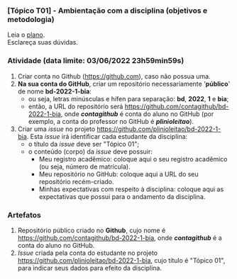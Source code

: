 ### [Tópico T01] - Ambientação com a disciplina (objetivos e metodologia)

Leia o [plano](../media/bd-2022-1-bia-plano.pdf).<br>
Esclareça suas dúvidas.<br>

### Atividade (data limite: **03/06/2022 23h59min59s**)

1. Criar conta no Github (https://github.com), caso não possua uma. 
1. **Na sua conta do GitHub**, criar um repositório necessariamente '**público**' de nome **bd-2022-1-bia**:
   - ou seja, letras minúsculas e hífen para separação: **bd**, **2022**, **1** e **bia**;
   - então, a URL do repositório será https://github.com/contagithub/bd-2022-1-bia, onde _**contagithub**_ é conta do aluno no GitHub (por exemplo, a conta do professor no GitHub é _**plinioleitao**_).
1. Criar uma _issue_ no projeto https://github.com/plinioleitao/bd-2022-1-bia. Esta _issue_ irá identificar cada estudante da disciplina:
   - o título da _issue_ deve ser "Tópico 01";
   - o conteúdo (corpo) da _issue_ deve possuir:
     - Meu registro acadêmico: coloque aqui o seu registro acadêmico (ou seja, número de matrícula).
     - Meu repositório no GitHub: coloque aqui a URL do seu repositório recém-criado.
     - Minhas expectativas com respeito à disciplina: coloque aqui as expectativas que possui para o andamento da disciplina.
   
### Artefatos

1. Repositório público criado no **Github**, cujo nome é https://github.com/contagithub/bd-2022-1-bia, onde _**contagithub**_ é a conta do aluno no GitHub.
1. _Issue_ criada pela conta do estudante no projeto https://github.com/plinioleitao/bd-2022-1-bia, cujo título é "Tópico 01", para indicar seus dados para efeito da disciplina.
